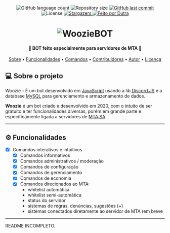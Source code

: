 
<p align="center">
  <img alt="GitHub language count" src="https://img.shields.io/github/languages/count/tgmarinho/README-ecoleta?color=%2304D361">

  <img alt="Repository size" src="https://img.shields.io/github/repo-size/dutraxyz/woozie-bot">
  
  <a href="https://github.com/dutraxyz/woozie-bot/commits/master">
    <img alt="GitHub last commit" src="https://img.shields.io/github/last-commit/tgmarinho/README-ecoleta">
  </a>
    
   <img alt="License" src="https://img.shields.io/badge/license-MIT-brightgreen">
   <a href="https://github.com/dutraxyz/woozie-bot/stargazers">
    <img alt="Stargazers" src="https://img.shields.io/github/stars/dutraxyz/woozie-bot?style=social">
  </a>

  <a href="">
    <img alt="Feito por Dutra" src="https://img.shields.io/badge/feito%20por-dutraxyz-%237519C1">
  </a>
  
  
 
</p>
<h1 align="center">
    <img alt="WoozieBOT" title="#WoozieBOT" />
</h1>

<h4 align="center"> 
	🚧  BOT feito especialmente para servidores de MTA 🚀
</h4>

<p align="center">
 <a href="#-sobre-o-projeto">Sobre</a> •
 <a href="#-funcionalidades">Funcionalidades</a> •
 <a href="#-comandos">Comandos</a> • 
 <a href="#-contribuidores">Contribuidores</a> • 
 <a href="#-autor">Autor</a> • 
 <a href="#user-content--licença">Licença</a>
</p>


## 💻 Sobre o projeto

Woozie - É um bot desenvolvido em [JavaScript](https://pt.wikipedia.org/wiki/JavaScript) usando a lib [Discord.JS](https://discord.js.org/#/) e a database [MySQL](https://www.mysql.com) para gerenciamento e armazenamento de dados.


**Woozie** é um bot criado e desenvolvido em 2020, com o intuito de ser gratuito e ter funcionalidades diversas, porém em grande parte e especificamente ligada a servidores de [MTA:SA](https://multitheftauto.com).

---

## ⚙️ Funcionalidades

- [x] Comandos interativos e intuitivos
  - [x] Comandos informativos
  - [x] Comandos administrativos / moderação
  - [x] Comandos de configuração
  - [x] Comandos de gerenciamento
  - [x] Comandos de economia
  - [x] Comandos direcionados ao MTA:
    - whitelist automática
    - whitelist semi-automática
    - status do servidor
    - sistemas de regras, denúncias, sugestões (+)
    - sistemas conectados diretamente ao servidor de MTA (em breve
---

README INCOMPLETO..
